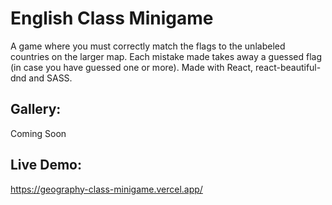 # English Class Minigame

A game where you must correctly match the flags to the unlabeled countries on the larger map. Each mistake made takes away a guessed flag (in case you have guessed one or more). Made with React, react-beautiful-dnd and SASS.

## Gallery:
Coming Soon

## Live Demo:
https://geography-class-minigame.vercel.app/